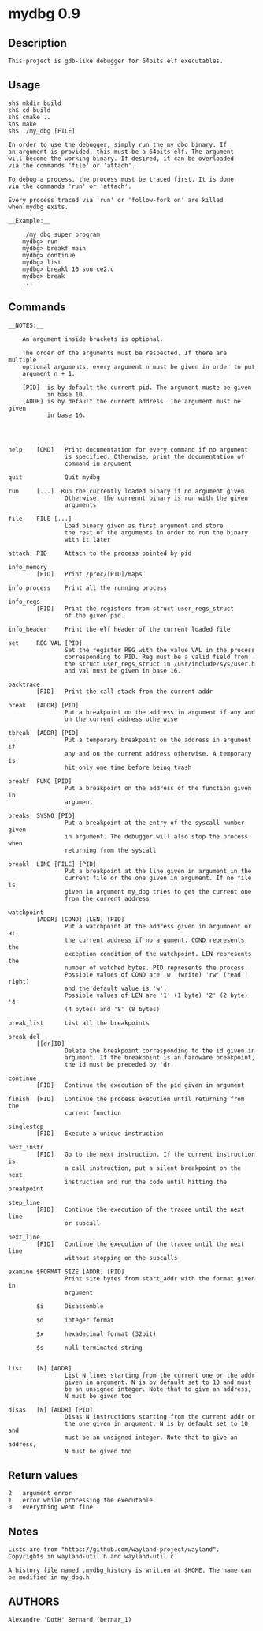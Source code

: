 mydbg 0.9
=========

Description
-----------

    This project is gdb-like debugger for 64bits elf executables.

Usage
-----

    sh$ mkdir build
    sh$ cd build
    sh$ cmake ..
    sh$ make
    sh$ ./my_dbg [FILE]

    In order to use the debugger, simply run the my_dbg binary. If
    an argument is provided, this must be a 64bits elf. The argument
    will become the working binary. If desired, it can be overloaded
    via the commands 'file' or 'attach'.

    To debug a process, the process must be traced first. It is done
    via the commands 'run' or 'attach'.

    Every process traced via 'run' or 'follow-fork on' are killed
    when mydbg exits.

    __Example:__

        ./my_dbg super_program
        mydbg> run
        mydbg> breakf main
        mydbg> continue
        mydbg> list
        mydbg> breakl 10 source2.c
        mydbg> break
        ...


Commands
--------

    __NOTES:__

        An argument inside brackets is optional.

        The order of the arguments must be respected. If there are multiple
        optional arguments, every argument n must be given in order to put
        argument n + 1.

        [PID]  is by default the current pid. The argument muste be given
               in base 10.
        [ADDR] is by default the current address. The argument must be given
               in base 16.




    help    [CMD]   Print documentation for every command if no argument
                    is specified. Otherwise, print the documentation of
                    command in argument

    quit            Quit mydbg

    run     [...]  Run the currently loaded binary if no argument given.
                    Otherwise, the currennt binary is run with the given
                    arguments

    file    FILE [...]
                    Load binary given as first argument and store
                    the rest of the arguments in order to run the binary
                    with it later

    attach  PID     Attach to the process pointed by pid

    info_memory
            [PID]   Print /proc/[PID]/maps

    info_process    Print all the running process

    info_regs
            [PID]   Print the registers from struct user_regs_struct
                    of the given pid.

    info_header     Print the elf header of the current loaded file

    set     REG VAL [PID]
                    Set the register REG with the value VAL in the process
                    corresponding to PID. Reg must be a valid field from
                    the struct user_regs_struct in /usr/include/sys/user.h
                    and val must be given in base 16.

    backtrace
            [PID]   Print the call stack from the current addr

    break   [ADDR] [PID]
                    Put a breakpoint on the address in argument if any and
                    on the current address otherwise

    tbreak  [ADDR] [PID]
                    Put a temporary breakpoint on the address in argument if
                    any and on the current address otherwise. A temporary is
                    hit only one time before being trash

    breakf  FUNC [PID]
                    Put a breakpoint on the address of the function given in
                    argument

    breaks  SYSNO [PID]
                    Put a breakpoint at the entry of the syscall number given
                    in argument. The debugger will also stop the process when
                    returning from the syscall

    breakl  LINE [FILE] [PID]
                    Put a breakpoint at the line given in argument in the
                    current file or the one given in argument. If no file is
                    given in argument my_dbg tries to get the current one
                    from the current address

    watchpoint
            [ADDR] [COND] [LEN] [PID]
                    Put a watchpoint at the address given in argumnent or at
                    the current address if no argument. COND represents the
                    exception condition of the watchpoint. LEN represents the
                    number of watched bytes. PID represents the process.
                    Possible values of COND are 'w' (write) 'rw' (read | right)
                    and the default value is 'w'.
                    Possible values of LEN are '1' (1 byte) '2' (2 byte) '4'
                    (4 bytes) and '8' (8 bytes)

    break_list      List all the breakpoints

    break_del
            [[dr]ID]
                    Delete the breakpoint corresponding to the id given in
                    argument. If the breakpoint is an hardware breakpoint,
                    the id must be preceded by 'dr'

    continue
            [PID]   Continue the execution of the pid given in argument

    finish  [PID]   Continue the process execution until returning from the
                    current function

    singlestep
            [PID]   Execute a unique instruction

    next_instr
            [PID]   Go to the next instruction. If the current instruction is
                    a call instruction, put a silent breakpoint on the next
                    instruction and run the code until hitting the breakpoint

    step_line
            [PID]   Continue the execution of the tracee until the next line
                    or subcall

    next_line
            [PID]   Continue the execution of the tracee until the next line
                    without stopping on the subcalls

    examine $FORMAT SIZE [ADDR] [PID]
                    Print size bytes from start_addr with the format given in
                    argument

            $i      Disassemble

            $d      integer format

            $x      hexadecimal format (32bit)

            $s      null terminated string


    list    [N] [ADDR]
                    List N lines starting from the current one or the addr
                    given in argument. N is by default set to 10 and must
                    be an unsigned integer. Note that to give an address,
                    N must be given too

    disas   [N] [ADDR] [PID]
                    Disas N instructions starting from the current addr or
                    the one given in argument. N is by default set to 10 and
                    must be an unsigned integer. Note that to give an address,
                    N must be given too

Return values
-------------

    2   argument error
    1   error while processing the executable
    0   everything went fine

Notes
-----

    Lists are from "https://github.com/wayland-project/wayland".
    Copyrights in wayland-util.h and wayland-util.c.

    A history file named .mydbg_history is written at $HOME. The name can
    be modified in my_dbg.h

AUTHORS
-------

    Alexandre 'DotH' Bernard (bernar_1)
